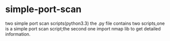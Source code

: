 simple-port-scan
================

two simple port scan scripts(python3.3)
the .py file contains two scripts,one is a simple port scan script;the second one import nmap lib to get detailed information.

